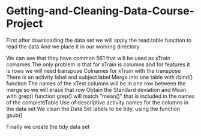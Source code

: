 # Getting-and-Cleaning-Data-Course-Project

First after downloading the data set we will apply the read.table function to read the data
And we place it in our working directory

We can see that they have common 561 that will be used as xTrain colnames
The only problem is that for xTrain is columns and for features it is rows 
we will need transpose
Colnames for xTrain with the transpose 
There is an activity label and subject label
Merge into one table with rbind() function
The names of the xTest columns will be in one row between the merge so we will erase that row
Obtain the Standard deviation and Mean with grep() function 
grep() will match "mean()" that is included in the names of the completeTable
Use of descriptive activity names for the columns in the data set
We clean the Data Set labels to be tidy, using the function gsub()

Finally we create the tidy data set


